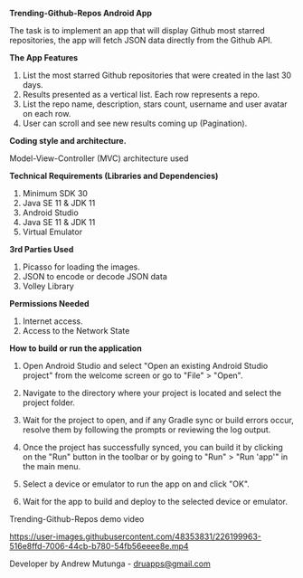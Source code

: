 __Trending-Github-Repos Android App__

The task is to implement an app that will display Github most starred repositories, the app will fetch JSON data directly from the Github API.

__The App Features__

1. List the most starred Github repositories that were created in the last 30 days.
2. Results presented as a vertical list. Each row represents a repo.
3. List the repo name, description, stars count, username and user avatar on each row.
4. User can scroll and see new results coming up (Pagination).

__Coding style and architecture.__

Model-View-Controller (MVC) architecture used

__Technical Requirements (Libraries and Dependencies)__

1. Minimum SDK 30
2. Java SE 11 & JDK 11
3. Android Studio
4. Java SE 11 & JDK 11
5. Virtual Emulator


__3rd Parties Used__

1. Picasso for loading the images.
2. JSON to encode or decode JSON data
3. Volley Library


__Permissions Needed__

1. Internet access.
2. Access to the Network State


__How to build or run the application__

1. Open Android Studio and select "Open an existing Android Studio project" from the welcome screen or go to "File" > "Open".

2. Navigate to the directory where your project is located and select the project folder.

3. Wait for the project to open, and if any Gradle sync or build errors occur, resolve them by following the prompts or reviewing the log output.

4. Once the project has successfully synced, you can build it by clicking on the "Run" button in the toolbar or by going to "Run" > "Run 'app'" in the main menu.

5. Select a device or emulator to run the app on and click "OK".

6. Wait for the app to build and deploy to the selected device or emulator.



Trending-Github-Repos demo video


https://user-images.githubusercontent.com/48353831/226199963-516e8ffd-7006-44cb-b780-54fb56eeee8e.mp4






Developer by Andrew Mutunga - druapps@gmail.com
